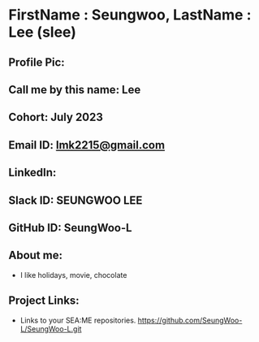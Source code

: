 # FirstName : Seungwoo, LastName : Lee (slee) 
## Profile Pic: 
## Call me by this name: Lee
## Cohort: July 2023
## Email ID: lmk2215@gmail.com 
## LinkedIn: 
## Slack ID: SEUNGWOO LEE
## GitHub ID: SeungWoo-L
## About me: 
- I like holidays, movie, chocolate
## Project Links:
- Links to your SEA:ME repositories.
https://github.com/SeungWoo-L/SeungWoo-L.git